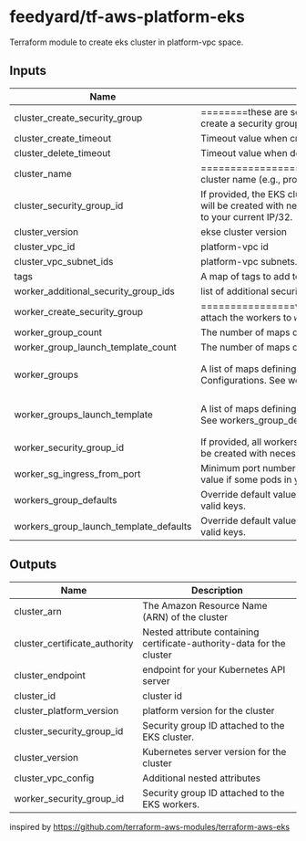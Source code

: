 # feedyard/tf-aws-platform-eks

Terraform module to create eks cluster in platform-vpc space.


<!-- BEGINNING OF PRE-COMMIT-TERRAFORM DOCS HOOK -->
## Inputs

| Name | Description | Type | Default | Required |
|------|-------------|:----:|:-----:|:-----:|
| cluster\_create\_security\_group | ========these are set to the expected platform sandbox environment settingsWhether to create a security group for the cluster or attach the cluster to `cluster_security_group_id`. | string | `true` | no |
| cluster\_create\_timeout | Timeout value when creating the EKS cluster. | string | `15m` | no |
| cluster\_delete\_timeout | Timeout value when deleting the EKS cluster. | string | `15m` | no |
| cluster\_name | ================================================================platform cluster name (e.g., prod-na1) | string | - | yes |
| cluster\_security\_group\_id | If provided, the EKS cluster will be attached to this security group. If not given, a security group will be created with necessary ingres/egress to work with the workers and provide API access to your current IP/32. | string | `` | no |
| cluster\_version | ekse cluster version | string | `1.11` | no |
| cluster\_vpc\_id | platform-vpc id | string | - | yes |
| cluster\_vpc\_subnet\_ids | platform-vpc subnets. subnet-public and subnet-private ids | list | - | yes |
| tags | A map of tags to add to all resources | map | `{}` | no |
| worker\_additional\_security\_group\_ids | list of additional security group ids to include in worker launch config | list | `true` | no |
| worker\_create\_security\_group | ================worker node infoWhether to create a security group for the workers or attach the workers to `worker_security_group_id`. | string | `true` | no |
| worker\_group\_count | The number of maps contained within the worker_groups list. | string | `1` | no |
| worker\_group\_launch\_template\_count | The number of maps contained within the worker_groups_launch_template list. | string | `0` | no |
| worker\_groups | A list of maps defining worker group configurations to be defined using AWS Launch Configurations. See workers_group_defaults for valid keys. | list | `[ { "name": "default" } ]` | no |
| worker\_groups\_launch\_template | A list of maps defining worker group configurations to be defined using AWS Launch Templates. See workers_group_defaults for valid keys. | list | `[ { "name": "default" } ]` | no |
| worker\_security\_group\_id | If provided, all workers will be attached to this security group. If not given, a security group will be created with necessary ingres/egress to work with the EKS cluster. | string | `` | no |
| worker\_sg\_ingress\_from\_port | Minimum port number from which pods will accept communication. Must be changed to a lower value if some pods in your cluster will expose a port lower than 1025 (e.g. 22, 80). | string | `1025` | no |
| workers\_group\_defaults | Override default values for target groups. See workers_group_defaults_defaults in locals.tf for valid keys. | map | `{}` | no |
| workers\_group\_launch\_template\_defaults | Override default values for target groups. See workers_group_defaults_defaults in locals.tf for valid keys. | map | `{}` | no |

## Outputs

| Name | Description |
|------|-------------|
| cluster\_arn | The Amazon Resource Name (ARN) of the cluster |
| cluster\_certificate\_authority | Nested attribute containing certificate-authority-data for the cluster |
| cluster\_endpoint | endpoint for your Kubernetes API server |
| cluster\_id | cluster id |
| cluster\_platform\_version | platform version for the cluster |
| cluster\_security\_group\_id | Security group ID attached to the EKS cluster. |
| cluster\_version | Kubernetes server version for the cluster |
| cluster\_vpc\_config | Additional nested attributes |
| worker\_security\_group\_id | Security group ID attached to the EKS workers. |

<!-- END OF PRE-COMMIT-TERRAFORM DOCS HOOK -->
inspired by https://github.com/terraform-aws-modules/terraform-aws-eks